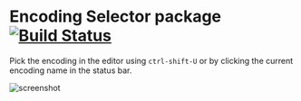 # Encoding Selector package [![Build Status](https://travis-ci.org/atom/encoding-selector.svg?branch=master)](https://travis-ci.org/atom/encoding-selector)

Pick the encoding in the editor using `ctrl-shift-U` or by
clicking the current encoding name in the status bar.

![screenshot](https://cloud.githubusercontent.com/assets/671378/4815579/1334d066-5ed8-11e4-8cce-a1734be09c8a.png)
